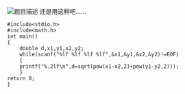 ![题目描述](http://img.blog.csdn.net/20151219173120221)
还是用这种吧……

```
#include<stdio.h>
#include<math.h>
int main()
{
	double d,x1,y1,x2,y2;
	while(scanf("%lf %lf %lf %lf",&x1,&y1,&x2,&y2)!=EOF)
	{
	printf("%.2lf\n",d=sqrt(pow(x1-x2,2)+pow(y1-y2,2)));
	}
return 0;
}
```